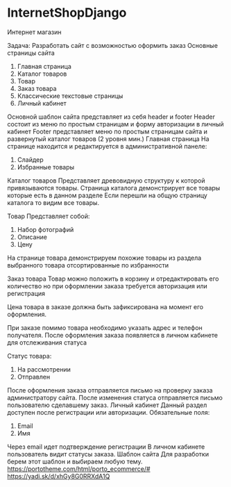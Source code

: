 # InternetShopDjango

Интернет магазин

Задача: Разработать сайт с возможностью оформить заказ
Основные страницы сайта
1. Главная страница
2. Каталог товаров
3. Товар
4. Заказ товара
5. Классические текстовые страницы
6. Личный кабинет

Основной шаблон сайта представляет из себя header и footer
Header состоит из меню по простым страницам и форму авторизации в личный кабинет
Footer представляет меню по простым страницам сайта и развернутый каталог товаров (2 уровня мин.)
Главная страница
На странице находится и редактируется в административной панеле:
1. Слайдер
2. Избранные товары

Каталог товаров
Представляет древовидную структуру к которой привязываются товары.
Страница каталога демонстрирует все товары которые есть в данном разделе
Если перешли на общую страницу каталога то видим все товары.

Товар
Представляет собой: 
1. Набор фотографий
2. Описание
3. Цену

На странице товара демонстрируем похожие товары из раздела выбранного товара отсортированные по избранности

Заказ товара
Товар можно положить в корзину и отредактировать его количество но при оформлении заказа требуется авторизация или регистрация

Цена товара в заказе должна быть зафиксирована на момент его оформления.

При заказе помимо товара необходимо указать адрес и телефон получателя.
После оформления заказа появляется в личном кабинете для отслеживания статуса

Статус товара:
1. На рассмотрении
2. Отправлен

После оформления заказа отправляется письмо на проверку заказа администратору сайта.
После изменения статуса отправляется письмо пользователю сделавшему заказ.
Личный кабинет
Данный раздел доступен после регистрации или авторизации.
Обязательные поля:
1. Email
2. Имя

Через email идет подтверждение регистрации
В личном кабинете пользователь видит статусы заказа.
Шаблон сайта
Для разработки берем этот шаблон и выбираем любую тему.
https://portotheme.com/html/porto_ecommerce/#
https://yadi.sk/d/xhGy8G0RRXdA1Q

 
